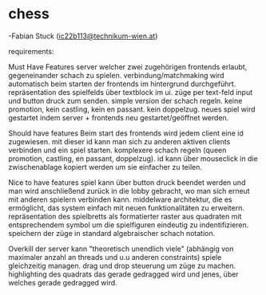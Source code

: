 # chess
-Fabian Stuck (ic22b113@technikum-wien.at)

requirements:

Must Have Features
server welcher zwei zugehörigen frontends erlaubt, gegeneinander schach zu spielen. verbindung/matchmaking wird automatisch beim starten der frontends im hintergrund durchgeführt. repräsentation des spielfelds über textblock im ui. züge per text-feld input und button druck zum senden.
simple version der schach regeln. keine promotion, kein castling, kein en passant. kein doppelzug. neues spiel wird gestartet indem server + frontends neu gestartet/geöffnet werden.

Should have features
Beim start des frontends wird jedem client eine id zugewiesen. mit dieser id kann man sich zu anderen aktiven clients verbinden und ein spiel starten.
komplexere schach regeln (queen promotion, castling, en passant, doppelzug).
id kann über mouseclick in die zwischenablage kopiert werden um sie einfacher zu teilen.
 
Nice to have features
spiel kann über button druck beendet werden und man wird anschließend zurück in die lobby gebracht, wo man sich erneut mit anderen spielern verbinden kann.
middelware architektur, die es ermöglicht, das system einfach mit neuen funktionalitäten zu erweitern.
repräsentation des spielbretts als formatierter raster aus quadraten mit entsprechendem symbol um die spielfiguren eindeutig zu indentifizieren.
speichern der züge in standard algebraischer schach notation.

Overkill
der server kann "theoretisch unendlich viele" (abhängig von maximaler anzahl an threads und u.u anderen constraints) spiele gleichzeitig managen.
drag und drop steuerung um züge zu machen.
highlighting des quadrats das gerade gedragged wird und jenes, über welches gerade gedragged wird.




